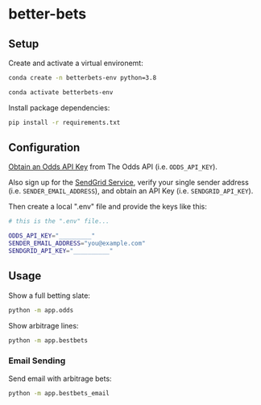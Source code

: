 # better-bets


## Setup


Create and activate a virtual environemt:

```sh
conda create -n betterbets-env python=3.8

conda activate betterbets-env
```

Install package dependencies:

```sh
pip install -r requirements.txt
```

## Configuration


[Obtain an Odds API Key](https://the-odds-api.com/) from The Odds API (i.e. `ODDS_API_KEY`).

Also sign up for the [SendGrid Service](https://sendgrid.com/), verify your single sender address (i.e. `SENDER_EMAIL_ADDRESS`), and obtain an API Key (i.e. `SENDGRID_API_KEY`).

Then create a local ".env" file and provide the keys like this:

```sh
# this is the ".env" file...

ODDS_API_KEY="_________"
SENDER_EMAIL_ADDRESS="you@example.com"
SENDGRID_API_KEY="__________"
```


## Usage

Show a full betting slate:

```sh
python -m app.odds
```

Show arbitrage lines:

```sh
python -m app.bestbets
```


### Email Sending

Send email with arbitrage bets:

```sh
python -m app.bestbets_email
```
